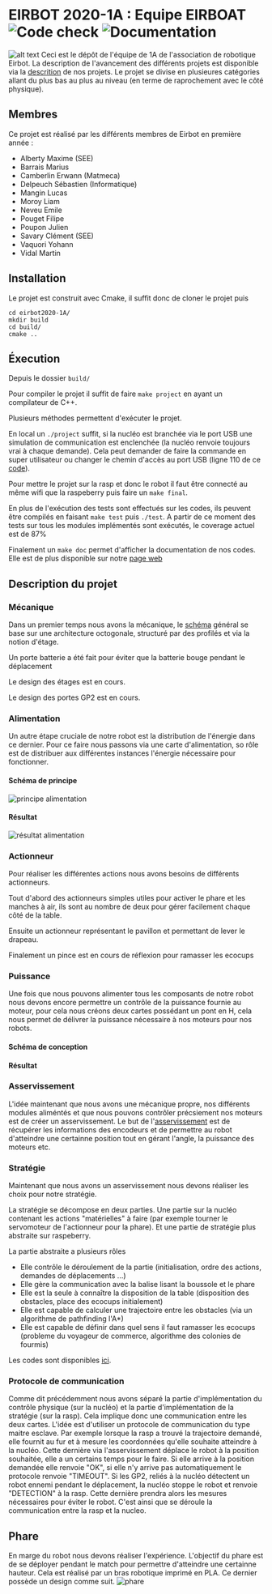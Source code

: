 # EIRBOT 2020-1A : Equipe EIRBOAT ![Code check](https://github.com/eirbot/eirbot2020-1A/workflows/Code%20check/badge.svg) ![Documentation](https://github.com/eirbot/eirbot2020-1A/workflows/Documentation/badge.svg)
![alt text](https://raw.githubusercontent.com/eirbot/eirbot2020-1A/master/eirbot_logo.png)
Ceci est le dépôt de l'équipe de 1A de l'association de robotique Eirbot. La
description de l'avancement des différents projets est disponible via la 
[descrition](https://github.com/eirbot/eirbot2020-1A/blob/master/description/descrption.pdf) de nos projets. Le projet se divise en plusieures catégories allant du plus bas au plus au niveau (en terme de raprochement avec le côté physique). 

## Membres
Ce projet est réalisé par les différents membres de Eirbot en première année : 
- Alberty Maxime (SEE)
- Barrais Marius
- Camberlin Erwann (Matmeca)
- Delpeuch Sébastien (Informatique)
- Mangin Lucas
- Moroy Liam
- Neveu Emile
- Pouget Filipe
- Poupon Julien
- Savary Clément (SEE)
- Vaquori Yohann
- Vidal Martin

## Installation 
Le projet est construit avec Cmake, il suffit donc de cloner le projet puis 
```
cd eirbot2020-1A/
mkdir build
cd build/
cmake .. 
```

## Éxecution 

Depuis le dossier `build/`

Pour compiler le projet il suffit de faire `make project` en ayant un compilateur
de C++.

Plusieurs méthodes permettent d'exécuter le projet. 

En local un `./project` suffit, si la nucléo est branchée via le port USB une
simulation de communication est enclenchée (la nucléo renvoie toujours vrai à
chaque demande). Cela peut demander de faire la commande en super utilisateur ou
changer le chemin d'accès au port USB (ligne 110 de ce
[code](https://github.com/eirbot2020-1A/tree/master/code/rasp/src/main.cc)). 

Pour mettre le projet sur la rasp et donc le robot il faut être connecté au même
wifi que la raspeberry puis faire un `make final`.

En plus de l'exécution des tests sont effectués sur les codes, ils peuvent être
compilés en faisant `make test` puis `./test`. A partir de ce moment des tests
sur tous les modules implémentés sont exécutés, le coverage actuel est de 87%

Finalement un `make doc` permet d'afficher la documentation de nos codes.
Elle est de plus disponible sur notre [page web](https://eirbot.github.io/eirbot2020-1A/md__r_e_a_d_m_e.html)


## Description du projet 
### Mécanique
Dans un premier temps nous avons la mécanique, le
[schéma](https://github.com/eirbot/eirbot2020-1A/blob/master/meca/maquette_robot/AssemblageV2.stl)
général se base sur une architecture octogonale, structuré par des profilés et
via la notion d'étage.

Un porte batterie a été fait pour éviter que la batterie bouge pendant le
déplacement 

Le design des étages est en cours. 

Le design des portes GP2 est en cours.

### Alimentation 
Un autre étape cruciale de notre robot est la distribution de l'énergie dans ce dernier. Pour ce faire nous passons via une carte d'alimentation, so rôle est de distribuer aux différentes instances l'énergie nécessaire pour fonctionner. 
#### Schéma de principe
![principe alimentation](https://raw.githubusercontent.com/eirbot/eirbot2020-1A/master/schema_bloc_connexions.png)
#### Résultat
![résultat alimentation](https://github.com/eirbot/eirbot2020-1A/blob/master/reunion/alimentation.jpg)

### Actionneur
Pour réaliser les différentes actions nous avons besoins de différents
actionneurs. 

Tout d'abord des actionneurs simples utiles pour activer le phare et les manches
à air, ils sont au nombre de deux pour gérer facilement chaque côté de la table.

Ensuite un actionneur représentant le pavillon et permettant de lever le
drapeau.

Finalement un pince est en cours de réflexion pour ramasser les ecocups

### Puissance 
Une fois que nous pouvons alimenter tous les composants de notre robot nous devons encore permettre un contrôle de la puissance fournie au moteur, pour cela nous créons deux cartes possédant un pont en H, cela nous permet de délivrer la puissance nécessaire à nos moteurs pour nos robots.
#### Schéma de conception

#### Résultat

### Asservissement
L'idée maintenant que nous avons une mécanique propre, nos différents modules aliméntés et que nous pouvons contrôler précsiement nos moteurs est de créer un asservissement. Le but de l'[asservissement](https://github.com/eirbot/eirbot2020-1A/tree/master/code/nucleo) est de récupérer les informations des encodeurs et de permettre au robot d'atteindre une certainne position tout en gérant l'angle, la puissance des moteurs etc.

### Stratégie
Maintenant que nous avons un asservissement nous devons réaliser les choix pour
notre stratégie. 

La stratégie se décompose en deux parties. Une partie sur la nucléo contenant
les actions "matérielles" à faire (par exemple tourner le servomoteur de
l'actionneur pour la phare). Et une partie de stratégie plus abstraite sur
raspeberry. 

La partie abstraite a plusieurs rôles 
+ Elle contrôle le déroulement de la partie (initialisation, ordre des actions,
  demandes de déplacements ...)
+ Elle gère la communication avec la balise lisant la boussole et le phare 
+ Elle est la seule à connaître la disposition de la table (disposition des
  obstacles, place des ecocups initialement)
+ Elle est capable de calculer une trajectoire entre les obstacles (via un
  algorithme de pathfinding l'A*)
+ Elle est capable de définir dans quel sens il faut ramasser les ecocups
  (probleme du voyageur de commerce, algorithme des colonies de fourmis)
  
Les codes sont disponibles
[ici](https://github.com/eirbot/eirbot2020-1A/tree/master/code/rasp/src). 


### Protocole de communication

Comme dit précédemment nous avons séparé la partie d'implémentation du contrôle
physique (sur la nucléo) et la partie d'implémentation de la stratégie (sur la
rasp). Cela implique donc une communication entre les deux cartes. L'idée est
d'utiliser un protocole de communication du type maitre esclave. Par exemple
lorsque la rasp a trouvé la trajectoire demandé, elle fournit au fur et à mesure
les coordonnées qu'elle souhaite atteindre à la nucléo. Cette dernière via
l'asservissement déplace le robot à la position souhaitée, elle a un certains
temps pour le faire. Si elle arrive à la position demandée elle renvoie "OK", si
elle n'y arrive pas automatiquement le protocole renvoie "TIMEOUT". Si les GP2,
reliés à la nucléo détectent un robot ennemi pendant le déplacement, la nucléo
stoppe le robot et renvoie "DETECTION" à la rasp. Cette dernière prendra alors
les mesures nécessaires pour éviter le robot. C'est ainsi que se déroule la
communication entre la rasp et la nucleo. 

## Phare
En marge du robot nous devons réaliser l'expérience. L'objectif du phare est de se déployer pendant le match pour permettre d'atteindre une certainne hauteur. Cela est réalisé par un bras robotique imprimé en PLA. Ce dernier possède un design comme suit.
![phare](https://eirbot.github.io/assets/images/phare_d.png)



